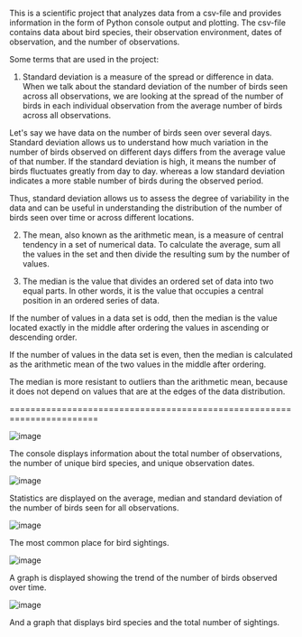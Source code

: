 This is a scientific project that analyzes data from a csv-file and provides information in the form of Python console output and plotting.
The csv-file contains data about bird species, their observation environment, dates of observation, and the number of observations.

Some terms that are used in the project:

1) Standard deviation is a measure of the spread or difference in data. When we talk about the standard deviation of the number of birds seen across all observations, we are looking at the spread of the number of birds in each individual observation from the average number of birds across all observations.

Let's say we have data on the number of birds seen over several days.
Standard deviation allows us to understand how much variation in the number of birds observed on different days differs from the average value of that number. If the standard deviation is high, it means the number of birds fluctuates greatly from day to day.
whereas a low standard deviation indicates a more stable number of birds during the observed period.

Thus, standard deviation allows us to assess the degree of variability in the data and can be useful in understanding the distribution of the number of birds seen over time or across different locations.

2) The mean, also known as the arithmetic mean, is a measure of central tendency in a set of numerical data. To calculate the average, sum all the values ​​in the set and then divide the resulting sum by the number of values.

3) The median is the value that divides an ordered set of data into two equal parts. In other words, it is the value that occupies a central position in an ordered series of data.

If the number of values ​​in a data set is odd, then the median is the value
located exactly in the middle after ordering the values ​​in ascending or descending order.

If the number of values ​​in the data set is even, then the median is calculated as the arithmetic mean of the two values ​​in the middle after ordering.

The median is more resistant to outliers than the arithmetic mean,
because it does not depend on values ​​that are at the edges of the data distribution.

=======================================================================

![image](https://github.com/DrDowellsHead/Birds-Analysis/assets/64928875/9e97b10c-aa8c-48b8-9ce4-4f4fbea81e8d)

The console displays information about the total number of observations, the number of unique bird species, and unique observation dates.

![image](https://github.com/DrDowellsHead/Birds-Analysis/assets/64928875/66da5e04-7a6c-4125-846c-814166d3eeb2)

Statistics are displayed on the average, median and standard deviation of the number of birds seen for all observations.

![image](https://github.com/DrDowellsHead/Birds-Analysis/assets/64928875/442addad-f734-45fb-b9e0-3c7fab1f6f4d)

The most common place for bird sightings.

![image](https://github.com/DrDowellsHead/Birds-Analysis/assets/64928875/df9917a0-fc02-4309-82ca-63b69cb580ac)

A graph is displayed showing the trend of the number of birds observed over time.

![image](https://github.com/DrDowellsHead/Birds-Analysis/assets/64928875/4c77be67-da5c-4fe2-9de2-291b7c61b58a)

And a graph that displays bird species and the total number of sightings.
